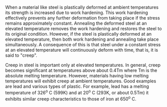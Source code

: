 When a material like steel is plastically deformed at ambient temperatures its strength is increased due to work hardening. This work hardening effectively prevents any further deformation from taking place if the stress remains approximately constant. Annealing the deformed steel at an elevated temperature removes the work hardening and restores the steel to its original condition. However, if the steel is plastically deformed at an elevated temperature, then both work hardening and annealing take place simultaneously. A consequence of this is that steel under a constant stress at an elevated temperature will continuously deform with time, that is, it is said to "creep".

Creep in steel is important only at elevated temperatures. In general, creep becomes significant at temperatures above about 0.4Tm where Tm is the absolute melting temperature. However, materials having low melting temperatures will exhibit creep at ambient temperatures. Good examples are lead and various types of plastic. For example, lead has a melting temperature of 326<sup>o</sup> C (599K) and at 20<sup>o</sup> C (293K, or about 0.5Tm) it exhibits similar creep characteristics to those of iron at 650<sup>o</sup> C. 
